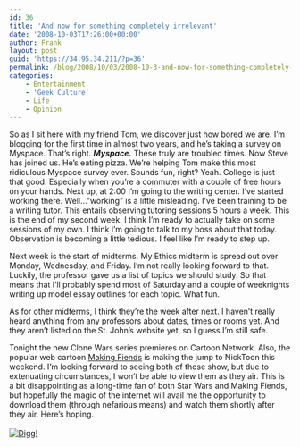 ```yaml
---
id: 36
title: 'And now for something completely irrelevant'
date: '2008-10-03T17:26:00+00:00'
author: Frank
layout: post
guid: 'https://34.95.34.211/?p=36'
permalink: /blog/2008/10/03/2008-10-3-and-now-for-something-completely-irrelevant-html/
categories:
    - Entertainment
    - 'Geek Culture'
    - Life
    - Opinion
---
```


<div src="v5">So as I sit here with my friend Tom, we discover just how bored we are. I’m blogging for the first time in almost two years, and he’s taking a survey on Myspace. That’s right. <span style="font-style: italic;"><span style="font-weight: bold;">Myspace.</span></span> These truly are troubled times. Now Steve has joined us. He’s eating pizza. We’re helping Tom make this most ridiculous Myspace survey ever. Sounds fun, right? Yeah. College is just that good. Especially when you’re a commuter with a couple of free hours on your hands. Next up, at 2:00 I’m going to the writing center. I’ve started working there. Well…”working” is a little misleading. I’ve been training to be a writing tutor. This entails observing tutoring sessions 5 hours a week. This is the end of my second week. I think I’m ready to actually take on some sessions of my own. I think I’m going to talk to my boss about that today. Observation is becoming a little tedious. I feel like I’m ready to step up.

Next week is the start of midterms. My Ethics midterm is spread out over Monday, Wednesday, and Friday. I’m not really looking forward to that. Luckily, the professor gave us a list of topics we should study. So that means that I’ll probably spend most of Saturday and a couple of weeknights writing up model essay outlines for each topic. What fun.

As for other midterms, I think they’re the week after next. I haven’t really heard anything from any professors about dates, times or rooms yet. And they aren’t listed on the St. John’s website yet, so I guess I’m still safe.

Tonight the new Clone Wars series premieres on Cartoon Network. Also, the popular web cartoon [Making Fiends](http://makingfiends.com) is making the jump to NickToon this weekend. I’m looking forward to seeing both of those show, but due to extenuating circumstances, I won’t be able to view them as they air. This is a bit disappointing as a long-time fan of both Star Wars and Making Fiends, but hopefully the magic of the internet will avail me the opportunity to download them (through nefarious means) and watch them shortly after they air. Here’s hoping.  
[  
![Digg!](http://digg.com/img/badges/100x20-digg-button.gif)  ](http://digg.com/)

</div>